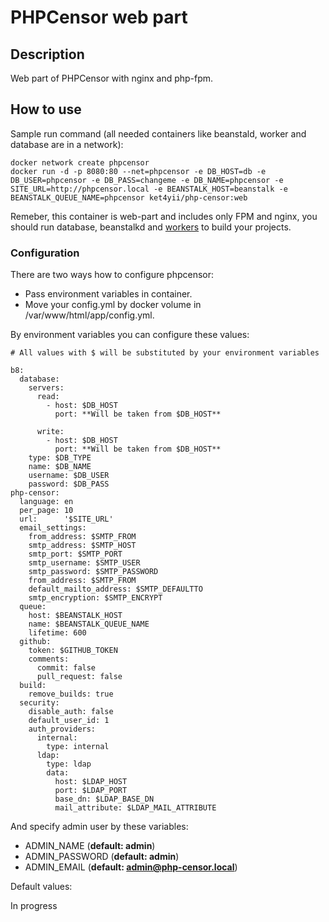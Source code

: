 # PHPCensor web part

## Description

Web part of PHPCensor with nginx and php-fpm.

## How to use

Sample run command (all needed containers like beanstald, worker and database are in a network):

```
docker network create phpcensor
docker run -d -p 8080:80 --net=phpcensor -e DB_HOST=db -e DB_USER=phpcensor -e DB_PASS=changeme -e DB_NAME=phpcensor -e SITE_URL=http://phpcensor.local -e BEANSTALK_HOST=beanstalk -e BEANSTALK_QUEUE_NAME=phpcensor ket4yii/php-censor:web
```

Remeber, this container is web-part and includes only FPM and nginx, you should run database, 
beanstalkd and [workers](https://github.com/ket4yii/docker-php-censor/tree/master/worker) to build your projects.

### Configuration

There are two ways how to configure phpcensor:

* Pass environment variables in container.
* Move your config.yml by docker volume in /var/www/html/app/config.yml.

By environment variables you can configure these values:

```
# All values with $ will be substituted by your environment variables

b8:
  database:
    servers:
      read:
        - host: $DB_HOST
          port: **Will be taken from $DB_HOST**

      write:
        - host: $DB_HOST
          port: **Will be taken from $DB_HOST**
    type: $DB_TYPE
    name: $DB_NAME
    username: $DB_USER
    password: $DB_PASS
php-censor:
  language: en
  per_page: 10
  url:      '$SITE_URL'
  email_settings:
    from_address: $SMTP_FROM
    smtp_address: $SMTP_HOST
    smtp_port: $SMTP_PORT
    smtp_username: $SMTP_USER
    smtp_password: $SMTP_PASSWORD
    from_address: $SMTP_FROM
    default_mailto_address: $SMTP_DEFAULTTO
    smtp_encryption: $SMTP_ENCRYPT
  queue:
    host: $BEANSTALK_HOST
    name: $BEANSTALK_QUEUE_NAME
    lifetime: 600
  github:
    token: $GITHUB_TOKEN
    comments:
      commit: false
      pull_request: false
  build:
    remove_builds: true
  security:
    disable_auth: false
    default_user_id: 1
    auth_providers:
      internal:
        type: internal
      ldap:
        type: ldap
        data:
          host: $LDAP_HOST
          port: $LDAP_PORT
          base_dn: $LDAP_BASE_DN
          mail_attribute: $LDAP_MAIL_ATTRIBUTE

``` 

And specify admin user by these variables:

* ADMIN_NAME (**default: admin**)
* ADMIN_PASSWORD (**default: admin**)
* ADMIN_EMAIL (**default: admin@php-censor.local**)

Default values:

In progress
